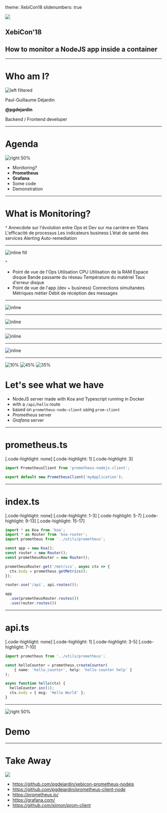 theme: XebiCon18
slidenumbers: true

![](https://xebicon.fr/wp-content/uploads/2018/06/Xebicon18-brongniart-tech4exec.jpg)

## XebiCon'__18__

## How to monitor a __NodeJS__ app inside a __container__

---

# Who am I?

![left filtered](pg.jpg)

Paul-Guillaume Déjardin

**@pgdejardin**

Backend / Frontend developer

---

# Agenda

![right 50%](https://cdn3.iconfinder.com/data/icons/seo-glyph-2/24/task-512.png)

- Monitoring?
- **Prometheus**
- **Grafana**
- Some code
- Demonstration

---

# What is Monitoring?

^
Annecdote sur l'évolution entre Ops et Dev sur ma carrière en 10ans
L'efficacité de processus
Les indicateurs business
L’état de santé des services
Alerting
Auto-remediation

---

![inline fill](monitoring.png)

^
- Point de vue de l'Ops
Utilisation CPU
Utilisation de la RAM
Espace disque 
Bande passante du réseau
Température du matériel
Taux d'erreur disque
- Point de vue de l'app (dev + business)
Connections simultanées
Métriques métier
Débit de réception des messages

---

![inline](https://www.cncf.io/wp-content/uploads/2017/08/logo_prometheus_padding-300x277.png)

---

![inline](prometheus.png)

---

![inline](http://www.d0wn.com/wp-content/uploads/grafana-logo-1.jpg)

---

![inline](https://prometheus.io/assets/grafana_qps_graph.png)

---

![10%](https://risingstack-blog.s3.amazonaws.com/2016/Jun/Node_js_logo_svg-1466683930347.png)
![45%](https://www.cncf.io/wp-content/uploads/2017/08/logo_prometheus_padding-300x277.png)
![35%](https://1000logos.net/wp-content/uploads/2017/07/Logo-Docker.jpg)

# Let's see what we have

- NodeJS server made with Koa and Typescript running in Docker
- with a `/api/hello` route
- based on `prometheus-node-client` using `prom-client`
- *Prometheus* server 
- *Grafana* server

---

# prometheus.ts

[.code-highlight: none]
[.code-highlight: 1]
[.code-highlight: 3]

```typescript
import PrometheusClient from 'prometheus-nodejs-client';

export default new PrometheusClient('myApplication');
```

---

# index.ts

[.code-highlight: none]
[.code-highlight: 1-3]
[.code-highlight: 5-7]
[.code-highlight: 9-13]
[.code-highlight: 15-17]

```typescript
import * as Koa from 'koa';
import * as Router from 'koa-router';
import prometheus from '../utils/prometheus';

const app = new Koa();
const router = new Router();
const prometheusRouter = new Router();

prometheusRouter.get('/metrics', async ctx => {
  ctx.body = prometheus.getMetrics();
});

router.use('/api', api.routes());

app
  .use(prometheusRouter.routes())
  .use(router.routes())
```

---

# api.ts

[.code-highlight: none]
[.code-highlight: 1]
[.code-highlight: 3-5]
[.code-highlight: 7-10]

```typescript
import prometheus from '../utils/prometheus';

const helloCounter = prometheus.createCounter(
    { name: 'hello_counter', help: 'hello counter help' }
);

async function hello(ctx) {
  helloCounter.inc(1);
  ctx.body = { msg: 'Hello World' };
}
```

---

![right 50%](https://twhyderabad.github.io/xtremetesting/static/media/performance-testing.5b7a5cb2.png)

# Demo

---

# Take Away

![](https://www.mediaan.com/wp-content/uploads/2017/01/launch17.jpg)

- https://github.com/pgdejardin/xebicon-prometheus-nodejs
- https://github.com/pgdejardin/prometheus-client-node
- https://prometheus.io/
- https://grafana.com/
- https://github.com/siimon/prom-client


